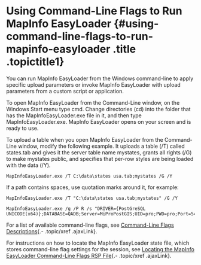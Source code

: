 Using Command-Line Flags to Run MapInfo EasyLoader {#using-command-line-flags-to-run-mapinfo-easyloader .title .topictitle1}
==================================================

You can run MapInfo EasyLoader from the Windows command-line to apply specific upload parameters or invoke MapInfo EasyLoader with upload parameters from a custom script or application.

To open MapInfo EasyLoader from the <span class="keyword wintitle">Command-Line</span> window, on the Windows <span class="ph uicontrol">Start</span> menu type cmd. Change directories (cd) into the folder that has the MapInfoEasyLoader.exe file in it, and then type MapInfoEasyLoader.exe. MapInfo EasyLoader opens on your screen and is ready to use.

To upload a table when you open MapInfo EasyLoader from the <span class="keyword wintitle">Command-Line</span> window, modify the following example. It uploads a table (/T) called <span class="ph filepath">states.tab</span> and gives it the server table name mystates, grants all rights (/G) to make mystates public, and specifies that per-row styles are being loaded with the data (/Y).

``` {.pre .codeblock}
MapInfoEasyLoader.exe /T C:\data\states usa.tab;mystates /G /Y
```

If a path contains spaces, use quotation marks around it, for example:

``` {.pre .codeblock}
MapInfoEasyLoader.exe /T "C:\data\states usa.tab;mystates" /G /Y
```

``` {.pre .codeblock}
MapInfoEasyLoader.exe /g /P R /s "DRIVER={PostGreSQL UNICODE(x64)};DATABASE=QADB;Server=MiProPostGIS;UID=pro;PWD=pro;Port=5432"
```

For a list of available command-line flags, see [Command-Line Flags Descriptions](guide/productivity/commandlineflags.html){.- .topic/xref .ajaxLink}.

For instructions on how to locate the MapInfo EasyLoader state file, which stores command-line flag settings for the session, see [Locating the MapInfo EasyLoader Command-Line Flags RSP File](guide/productivity/locatingrspfile.html){.- .topic/xref .ajaxLink}.

